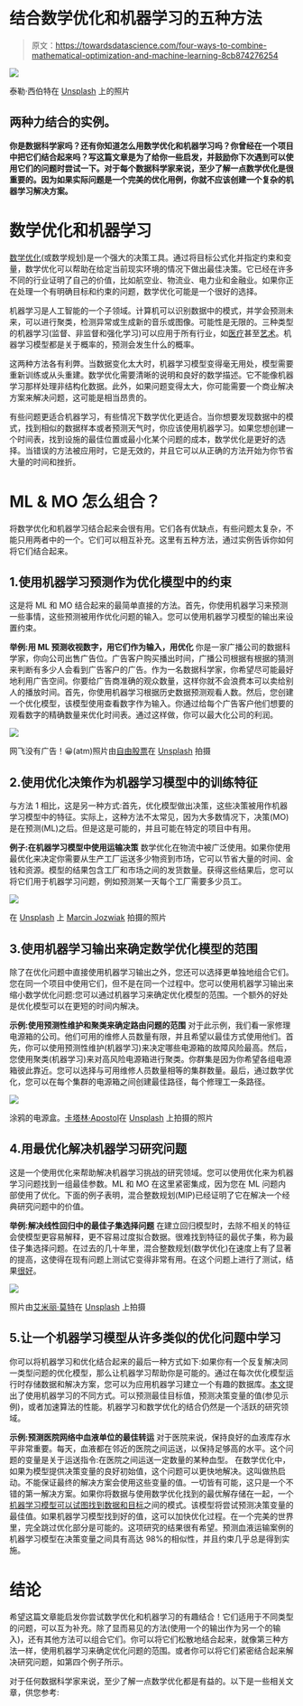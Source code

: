 # 结合数学优化和机器学习的五种方法

> 原文：<https://towardsdatascience.com/four-ways-to-combine-mathematical-optimization-and-machine-learning-8cb874276254>

![](img/95404139c7ca490b66ba74bab3dd5943.png)

泰勒·西伯特在 [Unsplash](https://unsplash.com?utm_source=medium&utm_medium=referral) 上的照片

## 两种力结合的实例。

**你是数据科学家吗？还有你知道怎么用数学优化和机器学习吗？你曾经在一个项目中把它们结合起来吗？写这篇文章是为了给你一些启发，并鼓励你下次遇到可以使用它们的问题时尝试一下。对于每个数据科学家来说，至少了解一点数学优化是很重要的。因为如果实际问题是一个完美的优化用例，你就不应该创建一个复杂的机器学习解决方案。**

# 数学优化和机器学习

[数学优化](/how-to-handle-optimization-problems-daf97b3c248c)(或数学规划)是一个强大的决策工具。通过将目标公式化并指定约束和变量，数学优化可以帮助在给定当前现实环境的情况下做出最佳决策。它已经在许多不同的行业证明了自己的价值，比如航空业、物流业、电力业和金融业。如果你正在处理一个有明确目标和约束的问题，数学优化可能是一个很好的选择。

机器学习是人工智能的一个子领域。计算机可以识别数据中的模式，并学会预测未来，可以进行聚类，检测异常或生成新的音乐或图像。可能性是无限的。三种类型的机器学习(监督、非监督和强化学习)可以应用于所有行业，如[医疗](https://www.analyticsinsight.net/10-best-artificial-intelligence-companies-that-are-advancing-the-healthcare-industry/)甚至[艺术](https://www.smithsonianmag.com/smart-news/artificial-intelligence-art-wins-colorado-state-fair-180980703/)。机器学习模型都是关于概率的，预测会发生什么的概率。

这两种方法各有利弊。当数据变化太大时，机器学习模型变得毫无用处，模型需要重新训练或从头重建。数学优化需要清晰的说明和良好的数学描述。它不能像机器学习那样处理非结构化数据。此外，如果问题变得太大，你可能需要一个商业解决方案来解决问题，这可能是相当昂贵的。

有些问题更适合机器学习，有些情况下数学优化更适合。当你想要发现数据中的模式，找到相似的数据样本或者预测天气时，你应该使用机器学习。如果您想创建一个时间表，找到设施的最佳位置或最小化某个问题的成本，数学优化是更好的选择。当错误的方法被应用时，它是无效的，并且它可以从正确的方法开始为你节省大量的时间和挫折。

# ML & MO 怎么组合？

将数学优化和机器学习结合起来会很有用。它们各有优缺点，有些问题太复杂，不能只用两者中的一个。它们可以相互补充。这里有五种方法，通过实例告诉你如何将它们结合起来。

## 1.使用机器学习预测作为优化模型中的约束

这是将 ML 和 MO 结合起来的最简单直接的方法。首先，你使用机器学习来预测一些事情，这些预测被用作优化问题的输入。您可以使用机器学习模型的输出来设置约束。

**举例:用 ML 预测收视数字，用它们作为输入，用优化** 你是一家广播公司的数据科学家，你向公司出售广告位。广告客户购买播出时间，广播公司根据有根据的猜测来判断有多少人会看到广告客户的广告。作为一名数据科学家，你希望尽可能最好地利用广告空间。你要给广告商准确的观众数量，这样你就不会浪费本可以卖给别人的播放时间。首先，你使用机器学习根据历史数据预测观看人数。然后，您创建一个优化模型，该模型使用查看数字作为输入。你通过给每个广告客户他们想要的观看数字的精确数量来优化时间表。通过这样做，你可以最大化公司的利润。

![](img/3d53446594c00b5833cd69ecb5eaf63b.png)

网飞没有广告！😀(atm)照片由[自由股票](https://unsplash.com/@freestocks?utm_source=medium&utm_medium=referral)在 [Unsplash](https://unsplash.com?utm_source=medium&utm_medium=referral) 拍摄

## 2.使用优化决策作为机器学习模型中的训练特征

与方法 1 相比，这是另一种方式:首先，优化模型做出决策，这些决策被用作机器学习模型中的特征。实际上，这种方法不太常见，因为大多数情况下，决策(MO)是在预测(ML)之后。但是这是可能的，并且可能在特定的项目中有用。

**例子:在机器学习模型中使用运输决策** 数学优化在物流中被广泛使用。如果你使用最优化来决定你需要从生产工厂运送多少物资到市场，它可以节省大量的时间、金钱和资源。模型的结果包含工厂和市场之间的发货数量。获得这些结果后，您可以将它们用于机器学习问题，例如预测某一天每个工厂需要多少员工。

![](img/fc7ab9f52f61f82552bf3bf715f267e0.png)

在 [Unsplash](https://unsplash.com?utm_source=medium&utm_medium=referral) 上 [Marcin Jozwiak](https://unsplash.com/@marcinjozwiak?utm_source=medium&utm_medium=referral) 拍摄的照片

## 3.使用机器学习输出来确定数学优化模型的范围

除了在优化问题中直接使用机器学习输出之外，您还可以选择更单独地组合它们。您在同一个项目中使用它们，但不是在同一个过程中。您可以使用机器学习输出来缩小数学优化问题:您可以通过机器学习来确定优化模型的范围。一个额外的好处是优化模型可以在更短的时间内解决。

**示例:使用预测性维护和聚类来确定路由问题的范围** 对于此示例，我们看一家修理电源箱的公司。他们可用的维修人员数量有限，并且希望以最佳方式使用他们。首先，你可以使用预测性维护(机器学习)来决定哪些电源箱的故障风险最高。然后，您使用聚类(机器学习)来对高风险电源箱进行聚类。你群集是因为你希望各组电源箱彼此靠近。您可以选择与可用维修人员数量相等的集群数量。最后，通过数学优化，您可以在每个集群的电源箱之间创建最佳路径，每个修理工一条路径。

![](img/2baf3be86dcbb6f47f423089a1e74c92.png)

涂鸦的电源盒。[卡塔林·Apostol](https://unsplash.com/@catlyn05?utm_source=medium&utm_medium=referral)在 [Unsplash](https://unsplash.com?utm_source=medium&utm_medium=referral) 上拍摄的照片

## 4.用最优化解决机器学习研究问题

这是一个使用优化来帮助解决机器学习挑战的研究领域。您可以使用优化来为机器学习问题找到一组最佳参数。ML 和 MO 在这里紧密集成，因为您在 ML 问题内部使用了优化。下面的例子表明，混合整数规划(MIP)已经证明了它在解决一个经典研究问题中的价值。

**举例:解决线性回归中的最佳子集选择问题** 在建立回归模型时，去除不相关的特征会使模型更容易解释，更不容易过度拟合数据。很难找到特征的最优子集，称为最佳子集选择问题。在过去的几十年里，混合整数规划(数学优化)在速度上有了显著的提高，这使得在现有问题上测试它变得非常有用。在这个问题上进行了测试，结果[很好](https://arxiv.org/abs/1507.03133)。

![](img/ca147b22a926d4339f903d0cd5309762.png)

照片由[艾米丽·莫特](https://unsplash.com/es/@emilymorter?utm_source=medium&utm_medium=referral)在 [Unsplash](https://unsplash.com?utm_source=medium&utm_medium=referral) 上拍摄

## 5.让一个机器学习模型从许多类似的优化问题中学习

你可以将机器学习和优化结合起来的最后一种方式如下:如果你有一个反复解决同一类型问题的优化模型，那么让机器学习帮助你是可能的。通过在每次优化模型运行时存储数据和解决方案，您可以为应用机器学习建立一个有趣的数据库。[本文](https://arxiv.org/pdf/1811.06128.pdf)提出了使用机器学习的不同方式。可以预测最佳目标值，预测决策变量的值(参见示例)，或者加速算法的性能。机器学习和数学优化的结合仍然是一个活跃的研究领域。

**示例:预测医院网络中血液单位的最佳转运** 对于医院来说，保持良好的血液库存水平非常重要。每天，血液都在邻近的医院之间运送，以保持足够高的水平。这个问题的变量是关于运送指令:在医院之间运送一定数量的某种血型。
在数学优化中，如果为模型提供决策变量的良好初始值，这个问题可以更快地解决。这叫做热启动。不能保证最终的解决方案会使用这些变量的值。一切皆有可能，这只是一个不错的第一解决方案。如果你将数据与使用数学优化找到的最优解存储在一起，一个[机器学习模型可以试图找到数据和目标](https://arxiv.org/pdf/2105.06618.pdf)之间的模式。该模型将尝试预测决策变量的最佳值。如果机器学习模型找到好的值，这可以加快优化过程。在一个完美的世界里，完全跳过优化部分是可能的。这项研究的结果很有希望。预测血液运输案例的机器学习模型在决策变量之间具有高达 98%的相似性，并且约束几乎总是得到实施。

# 结论

希望这篇文章能启发你尝试数学优化和机器学习的有趣结合！它们适用于不同类型的问题，可以互为补充。除了显而易见的方法(使用一个的输出作为另一个的输入)，还有其他方法可以组合它们。你可以将它们松散地结合起来，就像第三种方法一样，使用机器学习来确定优化问题的范围。或者你可以将它们紧密结合起来解决研究问题，如第四个例子所示。

对于任何数据科学家来说，至少了解一点数学优化都是有益的。以下是一些相关文章，供您参考:

</why-every-data-scientist-should-learn-mathematical-optimization-3ac102663456>  </how-to-handle-optimization-problems-daf97b3c248c>  </taking-your-optimization-skills-to-the-next-level-de47a9c51167> 
